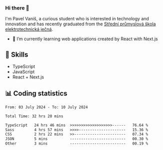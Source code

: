 ### Hi there 👋
I'm Pavel Vaniš, a curious student who is interested in technology and innovation and has recently graduated from the  [Střední průmyslová škola elektrotechnická ječná](https://www.spsejecna.cz/).

- 🌱 I’m currently learning web applications created by React with Next.js

## 🧠 Skills
- TypeScript
- JavaScript
- React + Next.js


## 📊 Coding statistics
<!--START_SECTION:waka-->

```txt
From: 03 July 2024 - To: 10 July 2024

Total Time: 32 hrs 20 mins

TypeScript   24 hrs 46 mins  >>>>>>>>>>>>>>>>>>>------   76.64 %
Sass         4 hrs 57 mins   >>>>---------------------   15.36 %
CSS          2 hrs 22 mins   >>-----------------------   07.34 %
JSON         5 mins          -------------------------   00.30 %
Other        3 mins          -------------------------   00.19 %
```

<!--END_SECTION:waka-->
